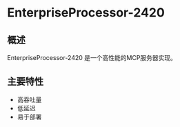 # EnterpriseProcessor-2420

## 概述

EnterpriseProcessor-2420 是一个高性能的MCP服务器实现。

## 主要特性

- 高吞吐量
- 低延迟
- 易于部署
